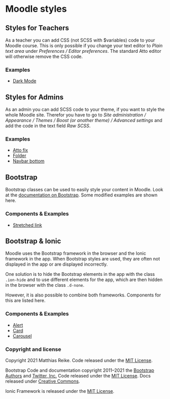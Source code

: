 # Moodle styles

## Styles for Teachers
As a teacher you can add CSS (not SCSS with $variables) code to your Moodle course. This is only possible if you change your text editor to *Plain text area* under *Preferences / Editor preferences*. The standard Atto editor will otherwise remove the CSS code.

### Examples
- [Dark Mode](moodle-teacher/dark-mode.md)

## Styles for Admins
As an admin you can add SCSS code to your theme, if you want to style the whole Moodle site. Therefor you have to go to *Site administration / Appearance / Themes / Boost (or another theme) / Advanced settings* and add the code in the text field *Raw SCSS*.

### Examples
- [Atto fix](moodle-admin/atto-fix.md)
- [Folder](moodle-admin/folder.md)
- [Navbar bottom](moodle-admin/navbar-bottom.md)

## Bootstrap
Bootstrap classes can be used to easily style your content in Moodle. Look at the [documentation on Bootstrap](https://getbootstrap.com/docs/4.6/components/alerts/). Some modified examples are shown here.

### Components & Examples
- [Stretched link](bootstrap/stretched-link.md)

## Bootstrap & Ionic
Moodle uses the Bootstrap framework in the browser and the Ionic framework in the app. When Bootstrap styles are used, they are often not displayed in the app or are displayed incorrectly.

One solution is to hide the Bootstrap elements in the app with the class `.ion-hide` and to use different elements for the app, which are then hidden in the browser with the class `.d-none`.

However, it is also possible to combine both frameworks. Components for this are listed here.

### Components & Examples
- [Alert](bootstrap-ionic/alert.md)
- [Card](bootstrap-ionic/card.md)
- [Carousel](bootstrap-ionic/carousel.md)

### Copyright and license

Copyright 2021 Matthias Reike. Code released under the [MIT License](https://github.com/matthiasrke/moodle-styles/blob/main/LICENSE).

Bootstrap Code and documentation copyright 2011–2021 the [Bootstrap Authors](https://github.com/twbs/bootstrap/graphs/contributors) and [Twitter, Inc.](https://twitter.com) Code released under the [MIT License](https://github.com/twbs/bootstrap/blob/main/LICENSE). Docs released under [Creative Commons](https://creativecommons.org/licenses/by/3.0/).

Ionic Framework is released under the [MIT License](https://github.com/ionic-team/ionic-framework/blob/main/LICENSE).

